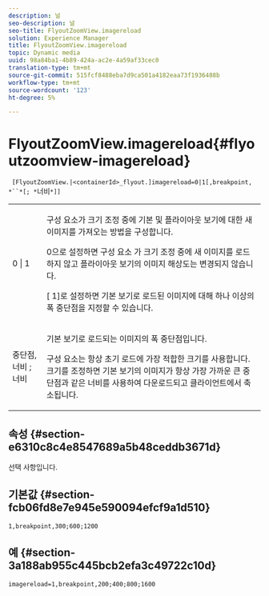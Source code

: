 ```yaml
---
description: 널
seo-description: 널
seo-title: FlyoutZoomView.imagereload
solution: Experience Manager
title: FlyoutZoomView.imagereload
topic: Dynamic media
uuid: 98a84ba1-4b89-424a-ac2e-4a59af33cec0
translation-type: tm+mt
source-git-commit: 515fcf8488eba7d9ca501a4182eaa73f1936488b
workflow-type: tm+mt
source-wordcount: '123'
ht-degree: 5%

---
```



# FlyoutZoomView.imagereload{#flyoutzoomview-imagereload}

` [FlyoutZoomView.|<containerId>_flyout.]imagereload=0|1[,breakpoint, *``*[; *`너비`*]]`

<table id="table_7DA232CB62134078B788B9AB1452F363"> 
 <tbody> 
  <tr> 
   <td colname="col1"> <p> <span class="codeph"> 0 | 1 </span> </p> </td> 
   <td colname="col2"> <p> 구성 요소가 크기 조정 중에 기본 및 플라이아웃 보기에 대한 새 이미지를 가져오는 방법을 구성합니다. </p> <p>0으로 <span class="codeph"> 설정하면 구성 요소 </span>가 크기 조정 중에 새 이미지를 로드하지 않고 플라이아웃 보기의 이미지 해상도는 변경되지 않습니다. </p> <p>[ <span class="codeph"> 1]로 </span> 설정하면 기본 보기로 로드된 이미지에 대해 하나 이상의 폭 중단점을 지정할 수 있습니다. </p> </td> 
  </tr> 
  <tr> 
   <td colname="col1"> <p> <span class="codeph"> 중단점, <span class="varname"> 너비 </span>; <span class="varname"> 너비 </span> </span> </p> </td> 
   <td colname="col2"> <p>기본 보기로 로드되는 이미지의 폭 중단점입니다. </p> <p>구성 요소는 항상 초기 로드에 가장 적합한 크기를 사용합니다. 크기를 조정하면 기본 보기의 이미지가 항상 가장 가까운 큰 중단점과 같은 너비를 사용하여 다운로드되고 클라이언트에서 축소됩니다. </p> </td> 
  </tr> 
 </tbody> 
</table>

## 속성 {#section-e6310c8c4e8547689a5b48ceddb3671d}

선택 사항입니다.

## 기본값 {#section-fcb06fd8e7e945e590094efcf9a1d510}

`1,breakpoint,300;600;1200`

## 예 {#section-3a188ab955c445bcb2efa3c49722c10d}

`imagereload=1,breakpoint,200;400;800;1600`

